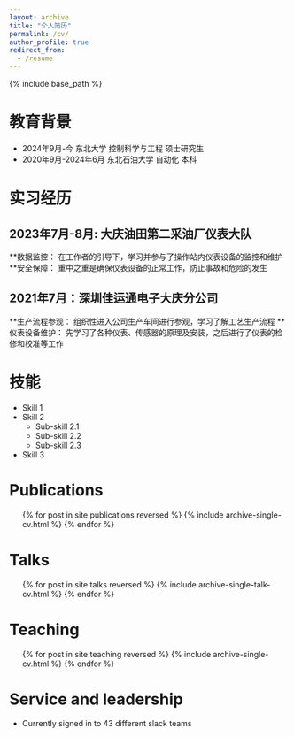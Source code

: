 ```yaml
---
layout: archive
title: "个人简历"
permalink: /cv/
author_profile: true
redirect_from:
  - /resume
---
```


{% include base_path %}

# 教育背景
* 2024年9月-今 东北大学 控制科学与工程 硕士研究生
* 2020年9月-2024年6月 东北石油大学 自动化 本科

# 实习经历
## 2023年7月-8月: 大庆油田第二采油厂仪表大队
  **数据监控：
    在工作者的引导下，学习并参与了操作站内仪表设备的监控和维护
  **安全保障：
    重中之重是确保仪表设备的正常工作，防止事故和危险的发生
## 2021年7月：深圳佳运通电子大庆分公司
  **生产流程参观：
    组织性进入公司生产车间进行参观，学习了解工艺生产流程
  **仪表设备维护：
    先学习了各种仪表、传感器的原理及安装，之后进行了仪表的检修和校准等工作
    
# 技能
* Skill 1
* Skill 2
  * Sub-skill 2.1
  * Sub-skill 2.2
  * Sub-skill 2.3
* Skill 3

Publications
======
  <ul>{% for post in site.publications reversed %}
    {% include archive-single-cv.html %}
  {% endfor %}</ul>
  
Talks
======
  <ul>{% for post in site.talks reversed %}
    {% include archive-single-talk-cv.html  %}
  {% endfor %}</ul>
  
Teaching
======
  <ul>{% for post in site.teaching reversed %}
    {% include archive-single-cv.html %}
  {% endfor %}</ul>
  
Service and leadership
======
* Currently signed in to 43 different slack teams
